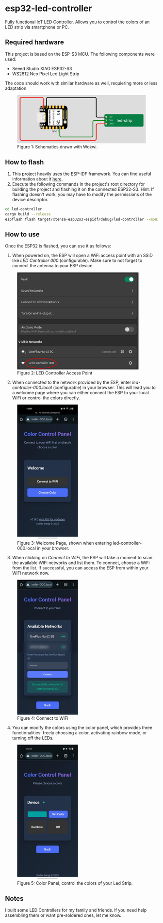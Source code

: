 # esp32-led-controller

Fully functional IoT LED Controller. Allows you to control the colors of an LED strip via smartphone or PC.

## Required hardware

This project is based on the ESP-S3 MCU. The following components were used:
- Seeed Studio XIAO ESP32-S3
- WS2812 Neo Pixel Led Light Strip

The code should work with similar hardware as well, requiering more or less adaptation.

<figure id="fig1-schematics">
  <img src="docs/images/schematics.jpg" alt="Circuit schematic" width="500">
  <figcaption>Figure 1: Schematics drawn with Wokwi.</figcaption>
</figure>


## How to flash

1) This project heavily uses the ESP-IDF framework. You can find useful information about it [here](https://docs.esp-rs.org/std-training/01_intro.html).
2) Execute the following commands in the project's root directory for building the project and flashing it on the connected ESP32-S3. Hint: If flashing doesn't work, you may have to modify the permissions of the device descriptor.

``` Bash
cd led-controller
cargo build --release
espflash flash target/xtensa-esp32s3-espidf/debug/led-controller --monitor
```


## How to use

Once the ESP32 is flashed, you can use it as follows:

1) When powered on, the ESP will open a WiFi access point with an SSID like *LED Controller 000* (configurable). Make sure to not forget to connect the antenna to your ESP device.

<figure id="fig1-schematics">
  <img src="docs/images/ESP-AP.png" alt="LED Controller AP" width="400">
  <figcaption>Figure 2: LED Controller Access Point</figcaption>
</figure>

2) When connected to the network provided by the ESP, enter *led-controller-000.local* (configurable) in your browser. This will lead you to a welcome page where you can either connect the ESP to your local WiFi or control the colors directly.

<figure id="fig1-schematics">
  <img src="docs/images/welcome_page.jpeg" alt="Welcome Page" width="200">
  <figcaption>Figure 3: Welcome Page, shown when entering led-controller-000.local in your browser.</figcaption>
</figure>

3) When clicking on *Connect to WiFi*, the ESP will take a moment to scan the available WiFi networks and list them. To connect, choose a WiFi from the list. If successful, you can access the ESP from within your WiFi network now.

<figure id="fig1-schematics">
  <img src="docs/images/connect_to_wifi.jpg" alt="Connect to WiFi" width="200">
  <figcaption>Figure 4: Connect to WiFi</figcaption>
</figure>

4) You can modify the colors using the color panel, which provides three functionalities: freely choosing a color, activating rainbow mode, or turning off the LEDs.

<figure id="fig1-schematics">
  <img src="docs/images/color_panel.jpeg" alt="Color Panel" width="200">
  <figcaption>Figure 5: Color Panel, control the colors of your Led Strip.</figcaption>
</figure>



## Notes

I built some LED Controllers for my family and friends. If you need help assembling them or want pre-soldered ones, let me know.
